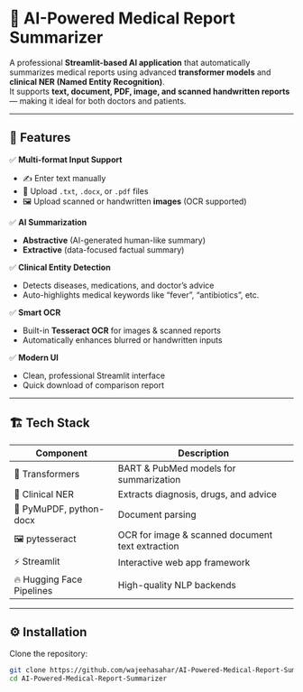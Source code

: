 # 🧠 AI-Powered Medical Report Summarizer

A professional **Streamlit-based AI application** that automatically summarizes medical reports using advanced **transformer models** and **clinical NER (Named Entity Recognition)**.  
It supports **text, document, PDF, image, and scanned handwritten reports** — making it ideal for both doctors and patients.  

---

## 🚀 Features

✅ **Multi-format Input Support**
- ✍️ Enter text manually  
- 📄 Upload `.txt`, `.docx`, or `.pdf` files  
- 🖼️ Upload scanned or handwritten **images** (OCR supported)

✅ **AI Summarization**
- **Abstractive** (AI-generated human-like summary)  
- **Extractive** (data-focused factual summary)

✅ **Clinical Entity Detection**
- Detects diseases, medications, and doctor’s advice  
- Auto-highlights medical keywords like “fever”, “antibiotics”, etc.

✅ **Smart OCR**
- Built-in **Tesseract OCR** for images & scanned reports  
- Automatically enhances blurred or handwritten inputs  

✅ **Modern UI**
- Clean, professional Streamlit interface  
- Quick download of comparison report  

---

## 🏗️ Tech Stack

| Component | Description |
|------------|--------------|
| 🧠 Transformers | BART & PubMed models for summarization |
| 💊 Clinical NER | Extracts diagnosis, drugs, and advice |
| 📄 PyMuPDF, python-docx | Document parsing |
| 🖼️ pytesseract | OCR for image & scanned document text extraction |
| ⚡ Streamlit | Interactive web app framework |
| 🔥 Hugging Face Pipelines | High-quality NLP backends |

---

## ⚙️ Installation

Clone the repository:
```bash
git clone https://github.com/wajeehasahar/AI-Powered-Medical-Report-Summarizer.git
cd AI-Powered-Medical-Report-Summarizer

